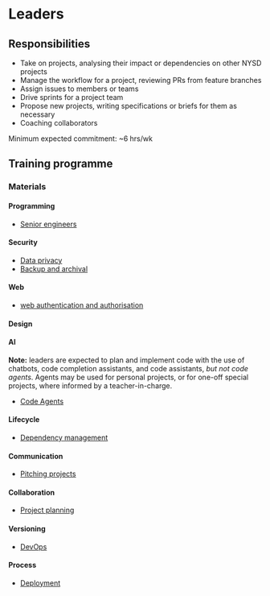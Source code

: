 # Leaders

## Responsibilities

- Take on projects, analysing their impact or dependencies on other NYSD projects
- Manage the workflow for a project, reviewing PRs from feature branches
- Assign issues to members or teams
- Drive sprints for a project team
- Propose new projects, writing specifications or briefs for them as necessary
- Coaching collaborators

Minimum expected commitment: ~6 hrs/wk

## Training programme

### Materials

#### Programming

- [Senior engineers](training/senior-engineers.md)

#### Security

- [Data privacy](training/data-privacy-and-security.md)
- [Backup and archival](training/backup-and-archival.md)

#### Web

- [web authentication and authorisation](training/web-authentication-authorisation.md)

#### Design

#### AI

**Note:** leaders are expected to plan and implement code with the use of chatbots, code completion assistants, and code assistants, _but not code agents_. Agents may be used for personal projects, or for one-off special projects, where informed by a teacher-in-charge.

- [Code Agents](training/code-agents.md)

#### Lifecycle

- [Dependency management](training/dependency-management.md)

#### Communication

- [Pitching projects](training/pitching-projects.md)

#### Collaboration

- [Project planning](training/project-planning.md)

#### Versioning

- [DevOps](training/devops.md)

#### Process

- [Deployment](training/deployment.md)
